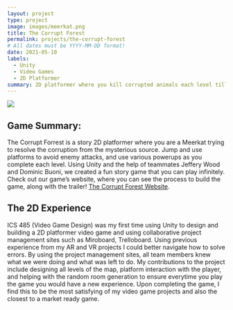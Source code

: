 ```yaml
---
layout: project
type: project
image: images/meerkat.png
title: The Corrupt Forest
permalink: projects/the-corrupt-forest
# All dates must be YYYY-MM-DD format!
date: 2021-05-10
labels:
  - Unity
  - Video Games
  - 2D Platformer
summary: 2D platformer where you kill corrupted animals each level till finding the source of the corruption in the forest. Developed by Zachary Chaikin, Jeffery Wood, and Dominic Buoni.
---
```


<img class="ui image" src="{{ site.baseurl }}/images/corruptforest.png">

## Game Summary:
The Corrupt Forrest is a story 2D platformer where you are a Meerkat trying to resolve the corruption from the mysterious source. Jump and use platforms to avoid enemy attacks, and use various powerups as you complete each level. Using Unity and the help of teammates Jeffery Wood and Dominic Buoni, we created a fun story game that you can play infinitely. Check out our game’s website, where you can see the process to build the game, along with the trailer! [The Corrupt Forest Website](https://noclueteamuh.itch.io/noclueproject).

## The 2D Experience
ICS 485 (Video Game Design) was my first time using Unity to design and building a 2D platformer video game and using collaborative project management sites such as Miroboard, Trelloboard. Using previous experience from my AR and VR projects I could better navigate how to solve errors. By using the project management sites, all team members knew what we were doing and what was left to do. My contributions to the project include designing all levels of the map, platform interaction with the player, and helping with the random room generation to ensure everytime you play the game you would have a new experience. Upon completing the game, I find this to be the most satisfying of my video game projects and also the closest to a market ready game.
